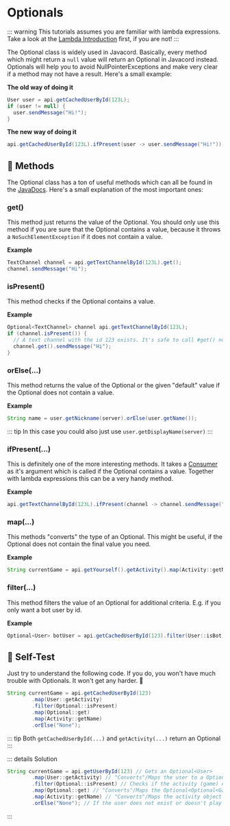 # Optionals

::: warning
This tutorials assumes you are familiar with lambda expressions. Take a look at the [Lambda Introduction](https://javacord.org/wiki/essential-knowledge/lambda-introduction) first, if you are not!
:::

The Optional class is widely used in Javacord. Basically, every method which might return a `null` value will return an Optional in Javacord instead. Optionals will help you to avoid NullPointerExceptions and make very clear if a method may not have a result. Here's a small example:

**The old way of doing it**
```java
User user = api.getCachedUserById(123L);
if (user != null) {
  user.sendMessage("Hi!");
}
```
**The new way of doing it**
```java
api.getCachedUserById(123L).ifPresent(user -> user.sendMessage("Hi!"));
```

## :open_book: Methods

The Optional class has a ton of useful methods which can all be found in the [JavaDocs](https://docs.oracle.com/javase/8/docs/api/java/util/Optional.html). Here's a small explanation of the most important ones:
### get()

This method just returns the value of the Optional. You should only use this method if you are sure that the Optional contains a value, because it throws a `NoSuchElementException` if it does not contain a value.

**Example**
```java
TextChannel channel = api.getTextChannelById(123L).get();
channel.sendMessage("Hi");
```

### isPresent()

This method checks if the Optional contains a value.

**Example**
```java
Optional<TextChannel> channel api.getTextChannelById(123L);
if (channel.isPresent()) {
  // A text channel with the id 123 exists. It's safe to call #get() now
  channel.get().sendMessage("Hi");
}
```

### orElse(...)

This method returns the value of the Optional or the given "default" value if the Optional does not contain a value.

**Example**
```java
String name = user.getNickname(server).orElse(user.getName());
```

::: tip
In this case you could also just use `user.getDisplayName(server)`
:::

### ifPresent(...)

This is definitely one of the more interesting methods. It takes a [Consumer](https://docs.oracle.com/javase/8/docs/api/java/util/function/Consumer.html) as it's argument which is called if the Optional contains a value. Together with lambda expressions this can be a very handy method.

**Example**
```java
api.getTextChannelById(123L).ifPresent(channel -> channel.sendMessage("Hi!"));
```

### map(...)

This methods "converts" the type of an Optional. This might be useful, if the Optional does not contain the final value you need.

**Example**
```java
String currentGame = api.getYourself().getActivity().map(Activity::getName).orElse("None");
```

### filter(...)

This method filters the value of an Optional for additional criteria. E.g. if you only want a bot user by id.

**Example**
```java
Optional<User> botUser = api.getCachedUserById(123).filter(User::isBot);
```

## :memo: Self-Test

Just try to understand the following code. If you do, you won't have much trouble with Optionals. It won't get any harder. 🙂
```java
String currentGame = api.getCachedUserById(123)
        .map(User::getActivity)
        .filter(Optional::isPresent)
        .map(Optional::get)
        .map(Activity::getName)
        .orElse("None");
```

::: tip
Both `getCachedUserById(...)` and `getActivity(...)` return an Optional
:::

::: details Solution
```java
String currentGame = api.getUserById(123) // Gets an Optional<User>
        .map(User::getActivity) // "Converts"/Maps the user to a Optional<Activity>. The value is now Optional<Optional<Activity>>
        .filter(Optional::isPresent) // Checks if the activity (game) exists
        .map(Optional::get) // "Converts"/Maps the Optional<Optional<Game>> to Optional<Game>
        .map(Activity::getName) // "Converts"/Maps the activity object to the name of the activity (a String)
        .orElse("None"); // If the user does not exist or doesn't play a game, currentGame is "None"

```
:::